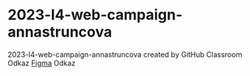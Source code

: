 # 2023-l4-web-campaign-annastruncova
2023-l4-web-campaign-annastruncova created by GitHub Classroom
Odkaz [Figma](https://www.figma.com/file/dWlC2R8Oh5ojpb7N8hRD1F/%C5%A0truncov%C3%A1Anna?type=design&mode=design&t=Y1m8GmsdGM4VRZUe-1)
Odkaz 
